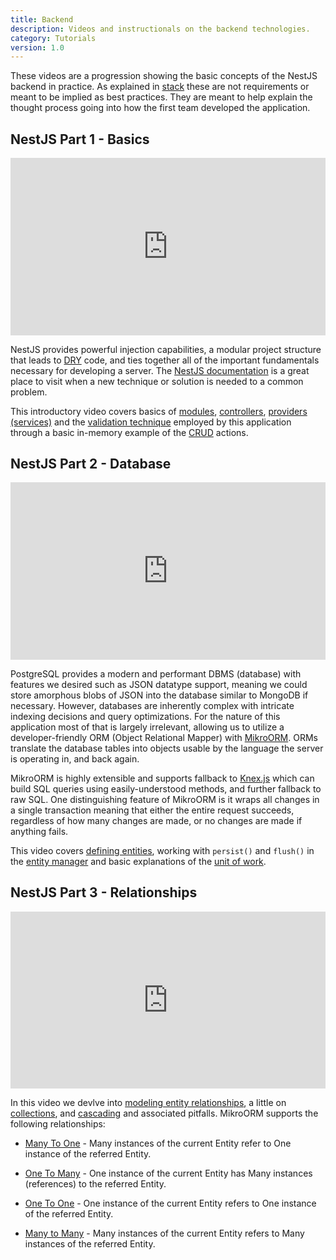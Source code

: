 ```yaml
---
title: Backend
description: Videos and instructionals on the backend technologies.
category: Tutorials
version: 1.0
---
```


These videos are a progression showing the basic concepts of the NestJS backend in practice. As explained in <a href="tutorials/stack">stack</a> these are not requirements or meant to be implied as best practices. They are meant to help explain the thought process going into how the first team developed the application.

## NestJS Part 1 - Basics

<style>.embed-container { position: relative; padding-bottom: 56.25%; height: 0; overflow: hidden; max-width: 100%; } .embed-container iframe, .embed-container object, .embed-container embed { position: absolute; top: 0; left: 0; width: 100%; height: 100%; }</style><div class='embed-container'><iframe src='https://www.youtube.com/embed/wPT7_jb5Rn0' frameborder='0' allowfullscreen></iframe></div>

NestJS provides powerful injection capabilities, a modular project structure that leads to <a href="https://en.wikipedia.org/wiki/Don%27t_repeat_yourself" target="_blank">DRY</a> code, and ties together all of the important fundamentals necessary for developing a server. The [NestJS documentation](https://docs.nestjs.com/) is a great place to visit when a new technique or solution is needed to a common problem.

This introductory video covers basics of [modules](https://docs.nestjs.com/modules), [controllers](https://docs.nestjs.com/controllers), [providers (services)](https://docs.nestjs.com/providers) and the [validation technique](https://docs.nestjs.com/techniques/validation) employed by this application through a basic in-memory example of the [CRUD](https://www.codecademy.com/articles/what-is-crud) actions.

## NestJS Part 2 - Database

<style>.embed-container { position: relative; padding-bottom: 56.25%; height: 0; overflow: hidden; max-width: 100%; } .embed-container iframe, .embed-container object, .embed-container embed { position: absolute; top: 0; left: 0; width: 100%; height: 100%; }</style><div class='embed-container'><iframe src='https://www.youtube.com/embed/AOS-uxRd93k' frameborder='0' allowfullscreen></iframe></div>

PostgreSQL provides a modern and performant DBMS (database) with features we desired such as JSON datatype support, meaning we could store amorphous blobs of JSON into the database similar to MongoDB if necessary. However, databases are inherently complex with intricate indexing decisions and query optimizations. For the nature of this application most of that is largely irrelevant, allowing us to utilize a developer-friendly ORM (Object Relational Mapper) with [MikroORM](https://mikro-orm.io/). ORMs translate the database tables into objects usable by the language the server is operating in, and back again.

MikroORM is highly extensible and supports fallback to [Knex.js](http://knexjs.org/) which can build SQL queries using easily-understood methods, and further fallback to raw SQL. One distinguishing feature of MikroORM is it wraps all changes in a single transaction meaning that either the entire request succeeds, regardless of how many changes are made, or no changes are made if anything fails.

This video covers [defining entities](https://mikro-orm.io/docs/defining-entities), working with `persist()` and `flush()` in the [entity manager](https://mikro-orm.io/docs/entity-manager) and basic explanations of the [unit of work](https://mikro-orm.io/docs/unit-of-work).

## NestJS Part 3 - Relationships

<style>.embed-container { position: relative; padding-bottom: 56.25%; height: 0; overflow: hidden; max-width: 100%; } .embed-container iframe, .embed-container object, .embed-container embed { position: absolute; top: 0; left: 0; width: 100%; height: 100%; }</style><div class='embed-container'><iframe src='https://www.youtube.com/embed/677-rFZj1GE' frameborder='0' allowfullscreen></iframe></div>

In this video we devlve into [modeling entity relationships](https://mikro-orm.io/docs/relationships), a little on [collections](https://mikro-orm.io/docs/collections), and [cascading](https://mikro-orm.io/docs/cascading) and associated pitfalls. MikroORM supports the following relationships:

- [Many To One](https://mikro-orm.io/docs/relationships#manytoone) - Many instances of the current Entity refer to One instance of the referred Entity.

- [One To Many](https://mikro-orm.io/docs/relationships#onetomany) - One instance of the current Entity has Many instances (references) to the referred Entity.

- [One To One](https://mikro-orm.io/docs/relationships#onetoone) - One instance of the current Entity refers to One instance of the referred Entity.

- [Many to Many](https://mikro-orm.io/docs/relationships#manytomany) - Many instances of the current Entity refers to Many instances of the referred Entity.
